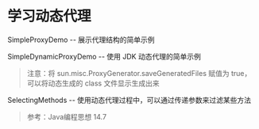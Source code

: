 # 学习动态代理


SimpleProxyDemo -- 展示代理结构的简单示例

SimpleDynamicProxyDemo -- 使用 JDK 动态代理的简单示例
> 注意：将 sun.misc.ProxyGenerator.saveGeneratedFiles 赋值为 true，可以将动态生成的 class 文件显示生成出来


SelectingMethods -- 使用动态代理过程中，可以通过传递参数来过滤某些方法

> 参考：Java编程思想 14.7
